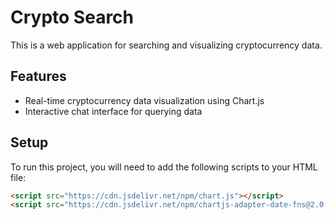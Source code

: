 # Crypto Search

This is a web application for searching and visualizing cryptocurrency data.

## Features

- Real-time cryptocurrency data visualization using Chart.js
- Interactive chat interface for querying data

## Setup

To run this project, you will need to add the following scripts to your HTML file:

```html
<script src="https://cdn.jsdelivr.net/npm/chart.js"></script>
<script src="https://cdn.jsdelivr.net/npm/chartjs-adapter-date-fns@2.0.0"></script>
